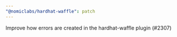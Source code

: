 ```yaml
---
"@nomiclabs/hardhat-waffle": patch
---
```


Improve how errors are created in the hardhat-waffle plugin (#2307)
